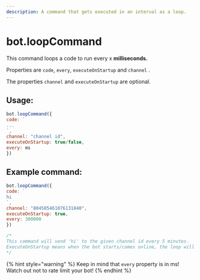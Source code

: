 ```yaml
---
description: A command that gets executed in an interval as a loop.
---
```


# bot.loopCommand

This command loops a code to run every x **milliseconds.**

Properties are `code`, `every`, `executeOnStartup` and `channel` .

The properties `channel` and `executeOnStartup` are optional.

## Usage:

```javascript
bot.loopCommand({
code: `
...
`,
channel: "channel id",
executeOnStartup: true/false,
every: ms
})
```

## Example command:

```javascript
bot.loopCommand({
code: `
hi
`,
channel: "804505461076131840",
executeOnStartup: true,
every: 300000
})

/*
This command will send 'hi' to the given channel id every 5 minutes. 
ExecuteOnStartup means when the bot starts/comes online, the loop will start
*/
```

{% hint style="warning" %}
Keep in mind that `every` property is in ms! Watch out not to rate limit your bot!
{% endhint %}


